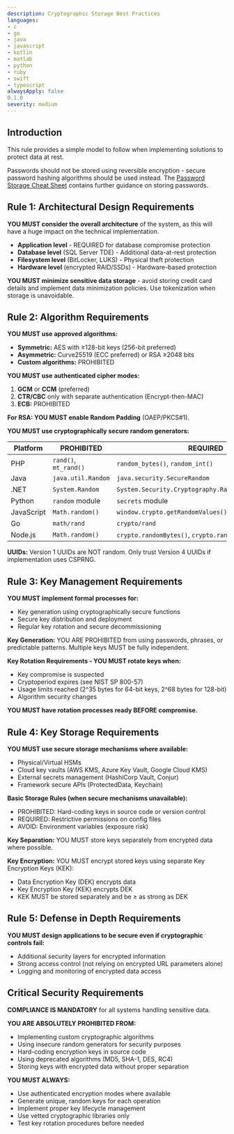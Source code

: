 ```yaml
---
description: Cryptographic Storage Best Practices
languages:
- c
- go
- java
- javascript
- kotlin
- matlab
- python
- ruby
- swift
- typescript
alwaysApply: false
0.1.0
severity: medium
---
```


## Introduction

This rule provides a simple model to follow when implementing solutions to protect data at rest.

Passwords should not be stored using reversible encryption - secure password hashing algorithms should be used instead. The [Password Storage Cheat Sheet](https://cheatsheetseries.owasp.org/cheatsheets/Password_Storage_Cheat_Sheet.html) contains further guidance on storing passwords.

## Rule 1: Architectural Design Requirements

**YOU MUST consider the overall architecture** of the system, as this will have a huge impact on the technical implementation.

* **Application level** - REQUIRED for database compromise protection
* **Database level** (SQL Server TDE) - Additional data-at-rest protection  
* **Filesystem level** (BitLocker, LUKS) - Physical theft protection
* **Hardware level** (encrypted RAID/SSDs) - Hardware-based protection

**YOU MUST minimize sensitive data storage** - avoid storing credit card details and implement data minimization policies. Use tokenization when storage is unavoidable.

## Rule 2: Algorithm Requirements

**YOU MUST use approved algorithms:**
* **Symmetric:** AES with ≥128-bit keys (256-bit preferred)
* **Asymmetric:** Curve25519 (ECC preferred) or RSA ≥2048 bits
* **Custom algorithms:** PROHIBITED

**YOU MUST use authenticated cipher modes:**
1. **GCM** or **CCM** (preferred)
2. **CTR/CBC** only with separate authentication (Encrypt-then-MAC)
3. **ECB:** PROHIBITED

**For RSA: YOU MUST enable Random Padding** (OAEP/PKCS#1).

**YOU MUST use cryptographically secure random generators:**

| Platform | PROHIBITED | REQUIRED |
|----------|------------|----------|
| PHP | `rand()`, `mt_rand()` | `random_bytes()`, `random_int()` |
| Java | `java.util.Random` | `java.security.SecureRandom` |
| .NET | `System.Random` | `System.Security.Cryptography.RandomNumberGenerator` |
| Python | `random` module | `secrets` module |
| JavaScript | `Math.random()` | `window.crypto.getRandomValues()` |
| Go | `math/rand` | `crypto/rand` |
| Node.js | `Math.random()` | `crypto.randomBytes()`, `crypto.randomInt()` |

**UUIDs:** Version 1 UUIDs are NOT random. Only trust Version 4 UUIDs if implementation uses CSPRNG.

## Rule 3: Key Management Requirements

**YOU MUST implement formal processes for:**
* Key generation using cryptographically secure functions
* Secure key distribution and deployment
* Regular key rotation and secure decommissioning

**Key Generation:** YOU ARE PROHIBITED from using passwords, phrases, or predictable patterns. Multiple keys MUST be fully independent.

**Key Rotation Requirements - YOU MUST rotate keys when:**
* Key compromise is suspected
* Cryptoperiod expires (see NIST SP 800-57)
* Usage limits reached (2^35 bytes for 64-bit keys, 2^68 bytes for 128-bit)
* Algorithm security changes

**YOU MUST have rotation processes ready BEFORE compromise.**

## Rule 4: Key Storage Requirements

**YOU MUST use secure storage mechanisms where available:**
* Physical/Virtual HSMs
* Cloud key vaults (AWS KMS, Azure Key Vault, Google Cloud KMS)
* External secrets management (HashiCorp Vault, Conjur)
* Framework secure APIs (ProtectedData, Keychain)

**Basic Storage Rules (when secure mechanisms unavailable):**
* PROHIBITED: Hard-coding keys in source code or version control
* REQUIRED: Restrictive permissions on config files
* AVOID: Environment variables (exposure risk)

**Key Separation:** YOU MUST store keys separately from encrypted data where possible.

**Key Encryption:** YOU MUST encrypt stored keys using separate Key Encryption Keys (KEK):
* Data Encryption Key (DEK) encrypts data
* Key Encryption Key (KEK) encrypts DEK
* KEK MUST be stored separately and be ≥ as strong as DEK

## Rule 5: Defense in Depth Requirements

**YOU MUST design applications to be secure even if cryptographic controls fail:**
* Additional security layers for encrypted information
* Strong access control (not relying on encrypted URL parameters alone)
* Logging and monitoring of encrypted data access

## Critical Security Requirements

**COMPLIANCE IS MANDATORY** for all systems handling sensitive data.

**YOU ARE ABSOLUTELY PROHIBITED FROM:**
* Implementing custom cryptographic algorithms
* Using insecure random generators for security purposes
* Hard-coding encryption keys in source code
* Using deprecated algorithms (MD5, SHA-1, DES, RC4)
* Storing keys with encrypted data without proper separation

**YOU MUST ALWAYS:**
* Use authenticated encryption modes where available
* Generate unique, random keys for each operation
* Implement proper key lifecycle management
* Use vetted cryptographic libraries only
* Test key rotation procedures before needed